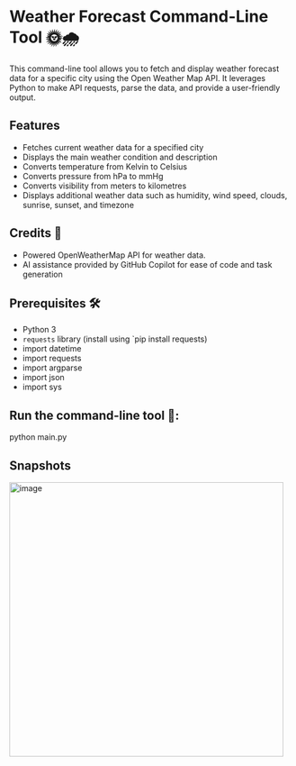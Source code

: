 # Weather Forecast Command-Line Tool  🌞🌧️
This command-line tool allows you to fetch and display weather forecast data for a specific city using the Open Weather Map API. It leverages Python to make API requests, parse the data, and provide a user-friendly output.

## Features

- Fetches current weather data for a specified city
- Displays the main weather condition and description
- Converts temperature from Kelvin to Celsius
- Converts pressure from hPa to mmHg
- Converts visibility from meters to kilometres
- Displays additional weather data such as humidity, wind speed, clouds, sunrise, sunset, and timezone

## Credits :clap:

- Powered OpenWeatherMap API for weather data.
- AI assistance provided by GitHub Copilot for ease of code and task generation

## Prerequisites 🛠️

- Python 3
- `requests` library (install using `pip install requests)
- import datetime
- import requests
- import argparse
- import json
- import sys

## Run the command-line tool 🚀:
python main.py <city>

## Snapshots
<img width="487" alt="image" src="https://github.com/Fastest-Coder-First/Weather-Forecast_404-Found/assets/88924201/8c3786a4-6586-47c6-9ce4-f67fd30329d0">


